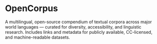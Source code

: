 # OpenCorpus
A multilingual, open-source compendium of textual corpora across major world languages — curated for diversity, accessibility, and linguistic research. Includes links and metadata for publicly available, CC-licensed, and machine-readable datasets.

<!--
keywords: multilingual, NLP, open-source, natural-language-processing, research, resource, dictionaries, open, directory, corpus, linguistics, machine-readable
-->
